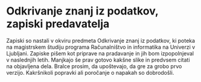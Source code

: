 # Odkrivanje znanj iz podatkov, zapiski predavatelja

Zapiski so nastali v okviru predmeta Odkrivanje znanj iz podatkov, ki poteka na magistrskem študiju programa Računalništvo in informatika na Univerzi v Ljubljani. Zapiske pišem kot priprave na pradavanje in jih bom izpopolnjeval v naslednjih letih. Manjkajo še prav gotovo kakšne slike in predvsem citati na objavljena dela. Bralce prosim, da upoštevajo, da gre za grobo prvo verzijo. Kakršnikoli popravki ali poročanje o napakah so dobrodošli.
